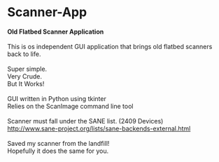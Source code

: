 # Scanner-App
**Old Flatbed Scanner Application**
<br>
<br>
This is os independent GUI application that brings old flatbed scanners back to life. 
<br>
<br>
Super simple. <br>
Very Crude. <br>
But It Works! 
<br>
<br>
GUI written in Python using tkinter <br>
Relies on the ScanImage command line tool
<br><br>
Scanner must fall under the SANE list. (2409 Devices) <br>
http://www.sane-project.org/lists/sane-backends-external.html
<br><br>
Saved my scanner from the landfill! <br>
Hopefully it does the same for you. 
